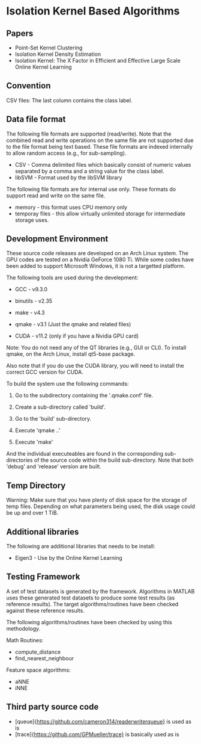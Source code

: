 Isolation Kernel Based Algorithms
=================================

Papers
------

* Point-Set Kernel Clustering
* Isolation Kernel Density Estimation 
* Isolation Kernel: The X Factor in Efficient and Effective Large Scale Online Kernel Learning


Convention
----------

CSV files: The last column contains the class label.


Data file format
----------------

The following file formats are supported (read/write). Note that the combined read and write operations on the same file are not supported due to the file format being text based. These file formats are indexed internally to allow random access (e.g., for sub-sampling).

* CSV - Comma delimited files which basically consist of numeric values separated by a comma and a string value for the class label.
* libSVM - Format used by the libSVM library

The following file formats are for internal use only. These formats do support read and write on the same file.

* memory - this format uses CPU memory only
* temporay files - this allow virtually unlimited storage for intermediate storage uses.


Development Environment
-----------------------

These source code releases are developed on an Arch Linux system. The GPU codes are tested on a Nvidia GeForce 1080 Ti. While some codes have been added to support Microsoft Windows, it is not a targetted platform.

The following tools are used during the develepment:

* GCC      - v9.3.0
* binutils - v2.35
* make     - v4.3
* qmake    - v3.1 (Just the qmake and related files)

* CUDA - v11.2 (only if you have a Nvidia GPU card)

Note: You do not need any of the QT libraries (e.g., GUI or CLI). To install qmake, on the Arch Linux, install qt5-base package.

Also note that if you do use the CUDA library, you will need to install the correct GCC version for CUDA.

To build the system use the following commands:

1. Go to the subdirectory containing the '.qmake.conf' file.
2. Create a sub-directory called 'build'.
3. Go to the 'build' sub-directory.
4. Execute 'qmake ..'

5. Execute 'make'

And the individual executeables are found in the corresponding sub-directories of the source code within the build sub-directory. Note that both 'debug' and 'release' version are built.


Temp Directory
--------------

Warning: Make sure that you have plenty of disk space for the storage of temp files. Depending on what parameters being used, the disk usage could be up and over 1 TiB.


Additional libraries
--------------------

The following are additional libraries that needs to be install:

* Eigen3 - Use by the Online Kernel Learning


Testing Framework
-----------------

A set of test datasets is generated by the framework. Algorithms in MATLAB uses these generated test datasets to produce some test results (as reference results). The target algorithms/routines have been checked against these reference results.

The following algorithms/routines have been checked by using this methodology.

Math Routines:
* compute_distance
* find_nearest_neighbour

Feature space algorithms:
* aNNE
* iNNE


Third party source code
-----------------------

* [queue]{https://github.com/cameron314/readerwriterqueue} is used as is
* [trace]{https://github.com/GPMueller/trace} is basically used as is
